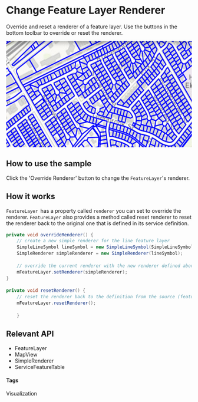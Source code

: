 # Change Feature Layer Renderer
Override and reset a renderer of a feature layer. Use the buttons in the bottom toolbar to override or reset the renderer.

![Change Feature Layer Renderer](change-feature-layer-renderer.png)

## How to use the sample
Click the 'Override Renderer' button to change the `FeatureLayer`'s renderer.

## How it works
`FeatureLayer `has a property called `renderer` you can set to override the renderer. `FeatureLayer` also provides a method called reset renderer to reset the renderer back to the original one that is defined in its service definition.

```java
private void overrideRenderer() {
    // create a new simple renderer for the line feature layer
    SimpleLineSymbol lineSymbol = new SimpleLineSymbol(SimpleLineSymbol.Style.SOLID, Color.rgb(0, 0, 255), 2);
    SimpleRenderer simpleRenderer = new SimpleRenderer(lineSymbol);

    // override the current renderer with the new renderer defined above
    mFeatureLayer.setRenderer(simpleRenderer);
}

private void resetRenderer() {
    // reset the renderer back to the definition from the source (feature service) using the reset renderer method
    mFeatureLayer.resetRenderer();

    }
```

## Relevant API
* FeatureLayer
* MapView
* SimpleRenderer
* ServiceFeatureTable

#### Tags
Visualization